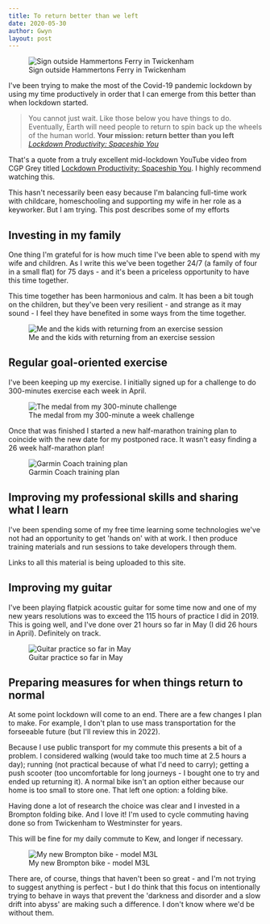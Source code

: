 ```yaml
---
title: To return better than we left
date: 2020-05-30
author: Gwyn
layout: post
---
```

<figure>
    <img src="/content/better-than-before.jpg"
         alt="Sign outside Hammertons Ferry in Twickenham">
    <figcaption>Sign outside Hammertons Ferry in Twickenham</figcaption>
</figure>

I've been trying to make the most of the Covid-19 pandemic lockdown by using my time productively in order that I can emerge from this better than when lockdown started.

> You cannot just wait. Like those below you have things to do. Eventually, Earth will need people to return to spin back up the wheels of the human world. **Your mission: return better than you left** [<cite>Lockdown Productivity: Spaceship You</cite>](https://www.youtube.com/watch?v=snAhsXyO3Ck)

That's a quote from a truly excellent mid-lockdown YouTube video from CGP Grey titled [Lockdown Productivity: Spaceship You](https://www.youtube.com/watch?v=snAhsXyO3Ck). I highly recommend watching this. 

This hasn't necessarily been easy because I'm balancing full-time work with childcare, homeschooling and supporting my wife in her role as a keyworker. But I am trying. This post describes some of my efforts

## Investing in my family

One thing I'm grateful for is how much time I've been able to spend with my wife and children. As I write this we've been together 24/7 (a family of four in a small flat) for 75 days - and it's been a priceless opportunity to have this time together. 

This time together has been harmonious and calm. It has been a bit tough on the children, but they've been very resilient - and strange as it may sound - I feel they have benefited in some ways from the time together. 

<figure>
    <img src="/content/me-and-the-kids-bike.jpg"
         alt="Me and the kids with returning from an exercise session">
    <figcaption>Me and the kids with returning from an exercise session</figcaption>
</figure>

## Regular goal-oriented exercise

I've been keeping up my exercise. I initially signed up for a challenge to do 300-minutes exercise each week in April.

<figure>
    <img src="/content/challenge-medal.png"
         alt="The medal from my 300-minute challenge">
    <figcaption>The medal from my 300-minute a week challenge</figcaption>
</figure>

Once that was finished I started a new half-marathon training plan to coincide with the new date for my postponed race. It wasn't easy finding a 26 week half-marathon plan!

<figure>
    <img src="/content/garmin-coach-training-plan.jpg"
         alt="Garmin Coach training plan">
    <figcaption>Garmin Coach training plan</figcaption>
</figure>

## Improving my professional skills and sharing what I learn

I've been spending some of my free time learning some technologies we've not had an opportunity to get 'hands on' with at work. I then produce training materials and run sessions to take developers through them. 

Links to all this material is being uploaded to this site.

## Improving my guitar

I've been playing flatpick acoustic guitar for some time now and one of my new years resolutions was to exceed the 115 hours of practice I did in 2019. This is going well, and I've done over 21 hours so far in May (I did 26 hours in April). Definitely on track.

<figure>
    <img src="/content/forest.jpg"
         alt="Guitar practice so far in May">
    <figcaption>Guitar practice so far in May</figcaption>
</figure>

## Preparing measures for when things return to normal

At some point lockdown will come to an end. There are a few changes I plan to make. For example, I don't plan to use mass transportation for the forseeable future (but I'll review this in 2022). 

Because I use public transport for my commute this presents a bit of a problem. I considered walking (would take too much time at 2.5 hours a day); running (not practical because of what I'd need to carry); getting a push scooter (too uncomfortable for long journeys - I bought one to try and ended up returning it). A normal bike isn't an option either because our home is too small to store one. That left one option: a folding bike.

Having done a lot of research the choice was clear and I invested in a Brompton folding bike. And I love it! I'm used to cycle commuting having done so from Twickenham to Westminster for years. 

This will be fine for my daily commute to Kew, and longer if necessary. 

<figure>
    <img src="/content/brompton.jpg"
         alt="My new Brompton bike - model M3L">
    <figcaption>My new Brompton bike - model M3L</figcaption>
</figure>

There are, of course, things that haven't been so great - and I'm not trying to suggest anything is perfect - but I do think that this focus on intentionally trying to behave in ways that prevent the 'darkness and disorder and a slow drift into abyss' are making such a difference. I don't know where we'd be without them. 
